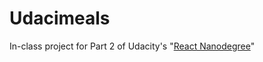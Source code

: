 # Udacimeals

In-class project for Part 2 of Udacity's "[React Nanodegree][1]" 

[1]: https://classroom.udacity.com/nanodegrees/nd019/
